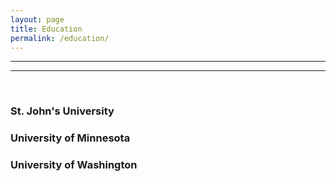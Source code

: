 ```yaml
---
layout: page
title: Education
permalink: /education/
---
```


***
***
<br>

### St. John's University

### University of Minnesota

### University of Washington